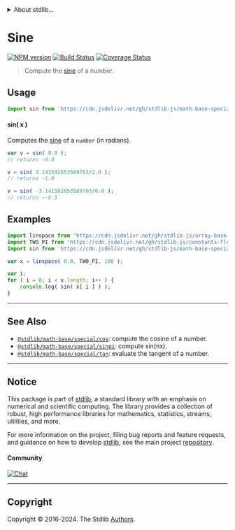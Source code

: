 <!--

@license Apache-2.0

Copyright (c) 2018 The Stdlib Authors.

Licensed under the Apache License, Version 2.0 (the "License");
you may not use this file except in compliance with the License.
You may obtain a copy of the License at

   http://www.apache.org/licenses/LICENSE-2.0

Unless required by applicable law or agreed to in writing, software
distributed under the License is distributed on an "AS IS" BASIS,
WITHOUT WARRANTIES OR CONDITIONS OF ANY KIND, either express or implied.
See the License for the specific language governing permissions and
limitations under the License.

-->


<details>
  <summary>
    About stdlib...
  </summary>
  <p>We believe in a future in which the web is a preferred environment for numerical computation. To help realize this future, we've built stdlib. stdlib is a standard library, with an emphasis on numerical and scientific computation, written in JavaScript (and C) for execution in browsers and in Node.js.</p>
  <p>The library is fully decomposable, being architected in such a way that you can swap out and mix and match APIs and functionality to cater to your exact preferences and use cases.</p>
  <p>When you use stdlib, you can be absolutely certain that you are using the most thorough, rigorous, well-written, studied, documented, tested, measured, and high-quality code out there.</p>
  <p>To join us in bringing numerical computing to the web, get started by checking us out on <a href="https://github.com/stdlib-js/stdlib">GitHub</a>, and please consider <a href="https://opencollective.com/stdlib">financially supporting stdlib</a>. We greatly appreciate your continued support!</p>
</details>

# Sine

[![NPM version][npm-image]][npm-url] [![Build Status][test-image]][test-url] [![Coverage Status][coverage-image]][coverage-url] <!-- [![dependencies][dependencies-image]][dependencies-url] -->

> Compute the [sine][sine] of a number.



<section class="usage">

## Usage

```javascript
import sin from 'https://cdn.jsdelivr.net/gh/stdlib-js/math-base-special-sin@v0.2.1-deno/mod.js';
```

#### sin( x )

Computes the [sine][sine] of a `number` (in radians).

```javascript
var v = sin( 0.0 );
// returns ~0.0

v = sin( 3.141592653589793/2.0 );
// returns ~1.0

v = sin( -3.141592653589793/6.0 );
// returns ~-0.5
```

</section>

<!-- /.usage -->

<section class="examples">

## Examples

<!-- eslint no-undef: "error" -->

```javascript
import linspace from 'https://cdn.jsdelivr.net/gh/stdlib-js/array-base-linspace@deno/mod.js';
import TWO_PI from 'https://cdn.jsdelivr.net/gh/stdlib-js/constants-float64-two-pi@deno/mod.js';
import sin from 'https://cdn.jsdelivr.net/gh/stdlib-js/math-base-special-sin@v0.2.1-deno/mod.js';

var x = linspace( 0.0, TWO_PI, 100 );

var i;
for ( i = 0; i < x.length; i++ ) {
    console.log( sin( x[ i ] ) );
}
```

</section>

<!-- /.examples -->

<!-- Section for related `stdlib` packages. Do not manually edit this section, as it is automatically populated. -->

<section class="related">

* * *

## See Also

-   <span class="package-name">[`@stdlib/math-base/special/cos`][@stdlib/math/base/special/cos]</span><span class="delimiter">: </span><span class="description">compute the cosine of a number.</span>
-   <span class="package-name">[`@stdlib/math-base/special/sinpi`][@stdlib/math/base/special/sinpi]</span><span class="delimiter">: </span><span class="description">compute sin(πx).</span>
-   <span class="package-name">[`@stdlib/math-base/special/tan`][@stdlib/math/base/special/tan]</span><span class="delimiter">: </span><span class="description">evaluate the tangent of a number.</span>

</section>

<!-- /.related -->

<!-- Section for all links. Make sure to keep an empty line after the `section` element and another before the `/section` close. -->


<section class="main-repo" >

* * *

## Notice

This package is part of [stdlib][stdlib], a standard library with an emphasis on numerical and scientific computing. The library provides a collection of robust, high performance libraries for mathematics, statistics, streams, utilities, and more.

For more information on the project, filing bug reports and feature requests, and guidance on how to develop [stdlib][stdlib], see the main project [repository][stdlib].

#### Community

[![Chat][chat-image]][chat-url]

---

## Copyright

Copyright &copy; 2016-2024. The Stdlib [Authors][stdlib-authors].

</section>

<!-- /.stdlib -->

<!-- Section for all links. Make sure to keep an empty line after the `section` element and another before the `/section` close. -->

<section class="links">

[npm-image]: http://img.shields.io/npm/v/@stdlib/math-base-special-sin.svg
[npm-url]: https://npmjs.org/package/@stdlib/math-base-special-sin

[test-image]: https://github.com/stdlib-js/math-base-special-sin/actions/workflows/test.yml/badge.svg?branch=v0.2.1
[test-url]: https://github.com/stdlib-js/math-base-special-sin/actions/workflows/test.yml?query=branch:v0.2.1

[coverage-image]: https://img.shields.io/codecov/c/github/stdlib-js/math-base-special-sin/main.svg
[coverage-url]: https://codecov.io/github/stdlib-js/math-base-special-sin?branch=main

<!--

[dependencies-image]: https://img.shields.io/david/stdlib-js/math-base-special-sin.svg
[dependencies-url]: https://david-dm.org/stdlib-js/math-base-special-sin/main

-->

[chat-image]: https://img.shields.io/gitter/room/stdlib-js/stdlib.svg
[chat-url]: https://app.gitter.im/#/room/#stdlib-js_stdlib:gitter.im

[stdlib]: https://github.com/stdlib-js/stdlib

[stdlib-authors]: https://github.com/stdlib-js/stdlib/graphs/contributors

[umd]: https://github.com/umdjs/umd
[es-module]: https://developer.mozilla.org/en-US/docs/Web/JavaScript/Guide/Modules

[deno-url]: https://github.com/stdlib-js/math-base-special-sin/tree/deno
[deno-readme]: https://github.com/stdlib-js/math-base-special-sin/blob/deno/README.md
[umd-url]: https://github.com/stdlib-js/math-base-special-sin/tree/umd
[umd-readme]: https://github.com/stdlib-js/math-base-special-sin/blob/umd/README.md
[esm-url]: https://github.com/stdlib-js/math-base-special-sin/tree/esm
[esm-readme]: https://github.com/stdlib-js/math-base-special-sin/blob/esm/README.md
[branches-url]: https://github.com/stdlib-js/math-base-special-sin/blob/main/branches.md

[sine]: https://en.wikipedia.org/wiki/Sine

<!-- <related-links> -->

[@stdlib/math/base/special/cos]: https://github.com/stdlib-js/math-base-special-cos/tree/deno

[@stdlib/math/base/special/sinpi]: https://github.com/stdlib-js/math-base-special-sinpi/tree/deno

[@stdlib/math/base/special/tan]: https://github.com/stdlib-js/math-base-special-tan/tree/deno

<!-- </related-links> -->

</section>

<!-- /.links -->
